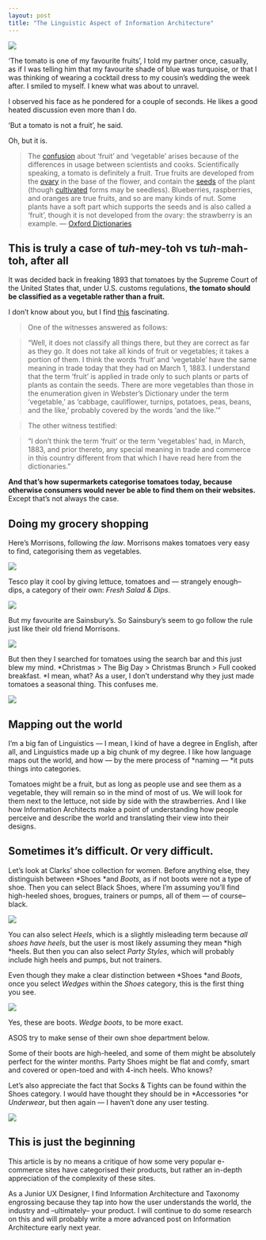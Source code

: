 ```yaml
---
layout: post
title: "The Linguistic Aspect of Information Architecture"
---
```


![](images/blog/tomatoes/tomatoes.jpeg)

‘The tomato is one of my favourite fruits’, I told my partner once, casually, as
if I was telling him that my favourite shade of blue was turquoise, or that I
was thinking of wearing a cocktail dress to my cousin’s wedding the week after.
I smiled to myself. I knew what was about to unravel.

I observed his face as he pondered for a couple of seconds. He likes a good
heated discussion even more than I do.

‘But a tomato is not a fruit’, he said.

Oh, but it is.

> The [confusion](https://en.oxforddictionaries.com/definition/confusion) about
> ‘fruit’ and ‘vegetable’ arises because of the differences in usage between
scientists and cooks. Scientifically speaking, a tomato is definitely a fruit.
True fruits are developed from the
[ovary](https://en.oxforddictionaries.com/definition/ovary) in the base of the
flower, and contain the
[seeds](https://en.oxforddictionaries.com/definition/seed) of the plant (though
[cultivated](https://en.oxforddictionaries.com/definition/cultivate) forms may
be seedless). Blueberries, raspberries, and oranges are true fruits, and so are
many kinds of nut. Some plants have a soft part which supports the seeds and is
also called a ‘fruit’, though it is not developed from the ovary: the strawberry
is an example. — [Oxford
Dictionaries](https://en.oxforddictionaries.com/explore/is-a-tomato-a-fruit-or-a-vegetable)

## This is truly a case of t*uh*-mey-toh vs t*uh*-mah-toh, after all

It was decided back in freaking 1893 that tomatoes by the Supreme Court of the
United States that, under U.S. customs regulations, **the tomato should be
classified as a vegetable rather than a fruit.**

I don’t know about you, but I find
[this](https://supreme.justia.com/cases/federal/us/149/304/case.html)
fascinating.

> One of the witnesses answered as follows:

> “Well, it does not classify all things there, but they are correct as far as
> they go. It does not take all kinds of fruit or vegetables; it takes a portion
of them. I think the words ‘fruit’ and ‘vegetable’ have the same meaning in
trade today that they had on March 1, 1883. I understand that the term ‘fruit’
is applied in trade only to such plants or parts of plants as contain the seeds.
There are more vegetables than those in the enumeration given in Webster’s
Dictionary under the term ‘vegetable,’ as ‘cabbage, cauliflower, turnips,
potatoes, peas, beans, and the like,’ probably covered by the words ‘and the
like.’”

> The other witness testified:

> “I don’t think the term ‘fruit’ or the term ‘vegetables’ had, in March, 1883,
> and prior thereto, any special meaning in trade and commerce in this country
different from that which I have read here from the dictionaries.”

**And that’s how supermarkets categorise tomatoes today, because otherwise
consumers would never be able to find them on their websites.** Except that’s
not always the case.

## Doing my grocery shopping

Here’s Morrisons, following *the law*. Morrisons makes tomatoes very easy to
find, categorising them as vegetables.

![](images/blog/tomatoes/morrissons.png)

Tesco play it cool by giving lettuce, tomatoes and — strangely enough– dips, a
category of their own: *Fresh Salad & Dips*.

![](images/blog/tomatoes/tesco.png)

But my favourite are Sainsbury’s. So Sainsbury’s seem to go follow the rule just
like their old friend Morrisons.

![](images/blog/tomatoes/sainsburys_one.png)

But then they I searched for tomatoes using the search bar and this just blew my
mind. *Christmas > The Big Day > Christmas Brunch > Full cooked breakfast. *I
mean, what? As a user, I don’t understand why they just made tomatoes a seasonal
thing. This confuses me.

![](images/blog/tomatoes/sainsburys_two.png)

## Mapping out the world

I’m a big fan of Linguistics — I mean, I kind of have a degree in English, after
all, and Linguistics made up a big chunk of my degree. I like how language maps
out the world, and how — by the mere process of *naming — *it puts things into
categories.

Tomatoes might be a fruit, but as long as people use and see them as a
vegetable, they will remain so in the mind of most of us. We will look for them
next to the lettuce, not side by side with the strawberries. And I like how
Information Architects make a point of understanding how people perceive and
describe the world and translating their view into their designs.

## Sometimes it’s difficult. Or very difficult.

Let’s look at Clarks’ shoe collection for women. Before anything else, they
distinguish between *Shoes *and *Boots*, as if not boots were not a type of
shoe. Then you can select Black Shoes, where I’m assuming you’ll find
high-heeled shoes, brogues, trainers or pumps, all of them — of course– black.

![](images/blog/tomatoes/clarks.png)

You can also select *Heels*, which is a slightly misleading term because *all
shoes have heels*, but the user is most likely assuming they mean *high *heels.
But then you can also select *Party Styles*, which will probably include high
heels and pumps, but not trainers.

Even though they make a clear distinction between *Shoes *and *Boots*, once you
select *Wedges* within the *Shoes* category, this is the first thing you see.

![](images/blog/tomatoes/clarks_two.png)

Yes, these are boots. *Wedge boots*, to be more exact.

ASOS try to make sense of their own shoe department below.

Some of their boots are high-heeled, and some of them might be absolutely
perfect for the winter months. Party Shoes might be flat and comfy, smart and
covered or open-toed and with 4-inch heels. Who knows?

Let’s also appreciate the fact that Socks & Tights can be found within the Shoes
category. I would have thought they should be in *Accessories *or *Underwear*,
but then again — I haven’t done any user testing.

![](images/blog/tomatoes/asos.png)

## This is just the beginning

This article is by no means a critique of how some very popular e-commerce sites
have categorised their products, but rather an in-depth appreciation of the
complexity of these sites.

As a Junior UX Designer, I find Information Architecture and Taxonomy engrossing
because they tap into how the user understands the world, the industry and
–ultimately– your product. I will continue to do some research on this and will
probably write a more advanced post on Information Architecture early next year.

